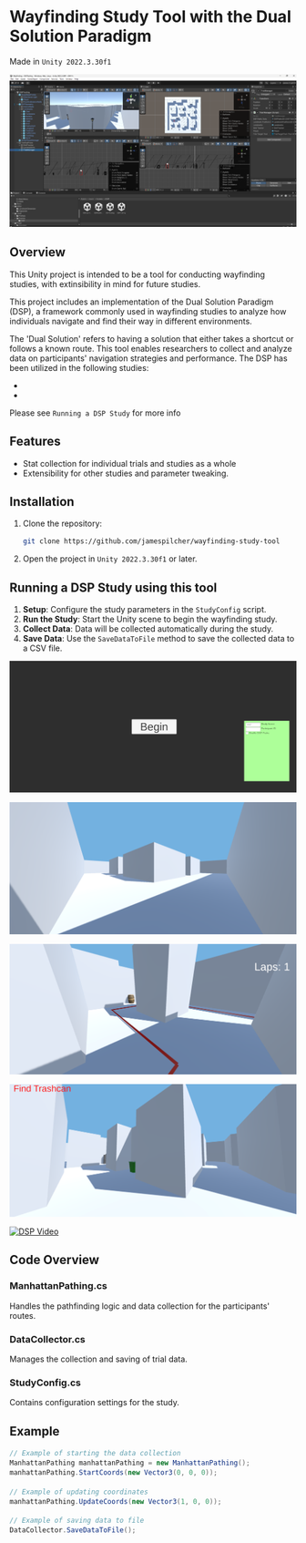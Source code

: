 # Wayfinding Study Tool with the Dual Solution Paradigm

Made in `Unity 2022.3.30f1`

![Project Screenshot](image-4.png)

## Overview

This Unity project is intended to be a tool for conducting wayfinding studies, with extinsibility in mind for future studies.

This project includes an implementation of the Dual Solution Paradigm (DSP), a framework commonly used in wayfinding studies to analyze how individuals navigate and find their way in different environments. 

The 'Dual Solution' refers to having a solution that either takes a shortcut or follows a known route. This tool enables researchers to collect and analyze data on participants' navigation strategies and performance. The DSP has been utilized in the following studies:

- 
- 

Please see `Running a DSP Study` for more info

## Features

- Stat collection for individual trials and studies as a whole
- Extensibility for other studies and parameter tweaking.

## Installation

1. Clone the repository:
    ```sh
    git clone https://github.com/jamespilcher/wayfinding-study-tool
    ```
2. Open the project in `Unity 2022.3.30f1` or later.

## Running a DSP Study using this tool

1. **Setup**: Configure the study parameters in the `StudyConfig` script.
2. **Run the Study**: Start the Unity scene to begin the wayfinding study.
3. **Collect Data**: Data will be collected automatically during the study.
4. **Save Data**: Use the `SaveDataToFile` method to save the collected data to a CSV file.


![DSP Main Menu](image.png)

![Training Phase](image-1.png)

![Learning Phase](image-2.png)

![Testing Phase](image-3.png)


[![DSP Video](https://img.youtube.com/vi/utMFn1oeuIE/0.jpg)](https://www.youtube.com/watch?v=utMFn1oeuIE)




## Code Overview

### ManhattanPathing.cs

Handles the pathfinding logic and data collection for the participants' routes.

### DataCollector.cs

Manages the collection and saving of trial data.

### StudyConfig.cs

Contains configuration settings for the study.

## Example

```csharp
// Example of starting the data collection
ManhattanPathing manhattanPathing = new ManhattanPathing();
manhattanPathing.StartCoords(new Vector3(0, 0, 0));

// Example of updating coordinates
manhattanPathing.UpdateCoords(new Vector3(1, 0, 0));

// Example of saving data to file
DataCollector.SaveDataToFile();